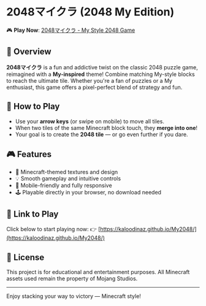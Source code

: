 # 2048マイクラ (2048 My Edition)

🎮 **Play Now**: [2048マイクラ - My Style 2048 Game](https://kaloodinaz.github.io/My2048/)

## 🧱 Overview

**2048マイクラ** is a fun and addictive twist on the classic 2048 puzzle game, reimagined with a **My-inspired** theme! Combine matching My-style blocks to reach the ultimate tile. Whether you're a fan of puzzles or a My enthusiast, this game offers a pixel-perfect blend of strategy and fun.

## 🚀 How to Play

- Use your **arrow keys** (or swipe on mobile) to move all tiles.
- When two tiles of the same Minecraft block touch, they **merge into one**!
- Your goal is to create the **2048 tile** — or go even further if you dare.

## 🎮 Features

- 🧱 Minecraft-themed textures and design
- 💡 Smooth gameplay and intuitive controls
- 📱 Mobile-friendly and fully responsive
- 🕹️ Playable directly in your browser, no download needed

## 🔗 Link to Play

Click below to start playing now:
👉 [https://kaloodinaz.github.io/My2048/](https://kaloodinaz.github.io/My2048/)

## 📜 License

This project is for educational and entertainment purposes. All Minecraft assets used remain the property of Mojang Studios.

---

Enjoy stacking your way to victory — Minecraft style!
